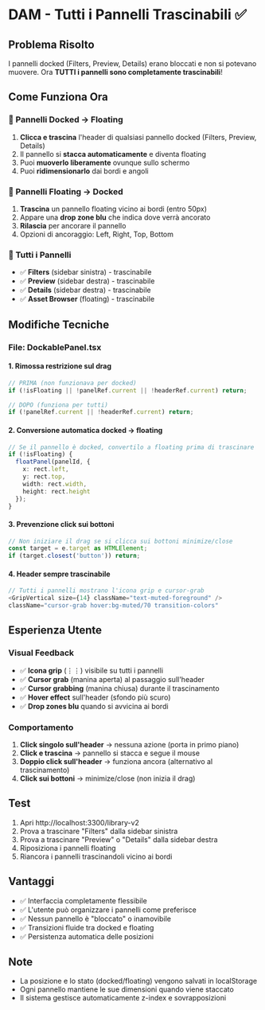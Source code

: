# DAM - Tutti i Pannelli Trascinabili ✅

## Problema Risolto
I pannelli docked (Filters, Preview, Details) erano bloccati e non si potevano muovere. 
Ora **TUTTI i pannelli sono completamente trascinabili**!

## Come Funziona Ora

### 🎯 Pannelli Docked → Floating
1. **Clicca e trascina** l'header di qualsiasi pannello docked (Filters, Preview, Details)
2. Il pannello si **stacca automaticamente** e diventa floating
3. Puoi **muoverlo liberamente** ovunque sullo schermo
4. Puoi **ridimensionarlo** dai bordi e angoli

### 🎯 Pannelli Floating → Docked
1. **Trascina** un pannello floating vicino ai bordi (entro 50px)
2. Appare una **drop zone blu** che indica dove verrà ancorato
3. **Rilascia** per ancorare il pannello
4. Opzioni di ancoraggio: Left, Right, Top, Bottom

### 🎯 Tutti i Pannelli
- ✅ **Filters** (sidebar sinistra) - trascinabile
- ✅ **Preview** (sidebar destra) - trascinabile  
- ✅ **Details** (sidebar destra) - trascinabile
- ✅ **Asset Browser** (floating) - trascinabile

## Modifiche Tecniche

### File: DockablePanel.tsx

#### 1. Rimossa restrizione sul drag
```typescript
// PRIMA (non funzionava per docked)
if (!isFloating || !panelRef.current || !headerRef.current) return;

// DOPO (funziona per tutti)
if (!panelRef.current || !headerRef.current) return;
```

#### 2. Conversione automatica docked → floating
```typescript
// Se il pannello è docked, convertilo a floating prima di trascinare
if (!isFloating) {
  floatPanel(panelId, {
    x: rect.left,
    y: rect.top,
    width: rect.width,
    height: rect.height
  });
}
```

#### 3. Prevenzione click sui bottoni
```typescript
// Non iniziare il drag se si clicca sui bottoni minimize/close
const target = e.target as HTMLElement;
if (target.closest('button')) return;
```

#### 4. Header sempre trascinabile
```typescript
// Tutti i pannelli mostrano l'icona grip e cursor-grab
<GripVertical size={14} className="text-muted-foreground" />
className="cursor-grab hover:bg-muted/70 transition-colors"
```

## Esperienza Utente

### Visual Feedback
- ✅ **Icona grip** (⋮⋮) visibile su tutti i pannelli
- ✅ **Cursor grab** (manina aperta) al passaggio sull'header
- ✅ **Cursor grabbing** (manina chiusa) durante il trascinamento
- ✅ **Hover effect** sull'header (sfondo più scuro)
- ✅ **Drop zones blu** quando si avvicina ai bordi

### Comportamento
1. **Click singolo sull'header** → nessuna azione (porta in primo piano)
2. **Click e trascina** → pannello si stacca e segue il mouse
3. **Doppio click sull'header** → funziona ancora (alternativo al trascinamento)
4. **Click sui bottoni** → minimize/close (non inizia il drag)

## Test
1. Apri http://localhost:3300/library-v2
2. Prova a trascinare "Filters" dalla sidebar sinistra
3. Prova a trascinare "Preview" o "Details" dalla sidebar destra
4. Riposiziona i pannelli floating
5. Riancora i pannelli trascinandoli vicino ai bordi

## Vantaggi
- ✅ Interfaccia completamente flessibile
- ✅ L'utente può organizzare i pannelli come preferisce
- ✅ Nessun pannello è "bloccato" o inamovibile
- ✅ Transizioni fluide tra docked e floating
- ✅ Persistenza automatica delle posizioni

## Note
- La posizione e lo stato (docked/floating) vengono salvati in localStorage
- Ogni pannello mantiene le sue dimensioni quando viene staccato
- Il sistema gestisce automaticamente z-index e sovrapposizioni
